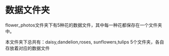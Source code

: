 # 数据文件夹

flower_photos文件夹下有5种花的数据文件，其中每一种花都保存在一个文件夹中。

本文件夹下总共有：daisy,dandelion,roses, sunflowers,tulips 5个文件夹，各自存放着对应的数据文件
